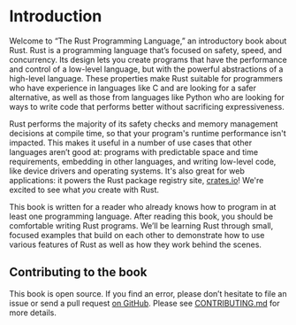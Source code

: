 # Introduction

Welcome to “The Rust Programming Language,” an introductory book about Rust.
Rust is a programming language that’s focused on safety, speed, and
concurrency. Its design lets you create programs that have the performance and
control of a low-level language, but with the powerful abstractions of a
high-level language. These properties make Rust suitable for programmers who
have experience in languages like C and are looking for a safer alternative, as
well as those from languages like Python who are looking for ways to write code
that performs better without sacrificing expressiveness.

Rust performs the majority of its safety checks and memory management decisions
at compile time, so that your program's runtime performance isn't impacted. This
makes it useful in a number of use cases that other languages aren’t good at:
programs with predictable space and time requirements, embedding in other
languages, and writing low-level code, like device drivers and operating
systems. It's also great for web applications: it powers the Rust package
registry site, [crates.io]!  We're excited to see what *you* create with Rust.

[crates.io]: https://crates.io/

This book is written for a reader who already knows how to program in at least
one programming language. After reading this book, you should be comfortable
writing Rust programs. We’ll be learning Rust through small, focused examples
that build on each other to demonstrate how to use various features of Rust as
well as how they work behind the scenes.

## Contributing to the book

This book is open source. If you find an error, please don’t hesitate to file an
issue or send a pull request [on GitHub]. Please see [CONTRIBUTING.md] for
more details.

[on GitHub]: https://github.com/rust-lang/book
[CONTRIBUTING.md]: https://github.com/rust-lang/book/blob/master/CONTRIBUTING.md
